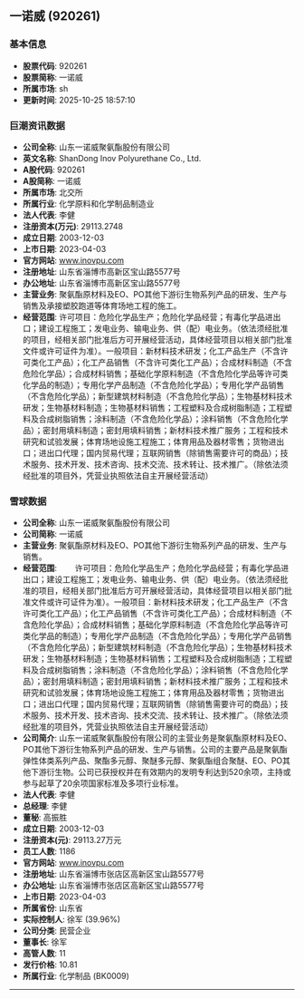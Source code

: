 ## 一诺威 (920261)

### 基本信息

- **股票代码**: 920261
- **股票简称**: 一诺威
- **所属市场**: sh
- **更新时间**: 2025-10-25 18:57:10

### 巨潮资讯数据

- **公司全称**: 山东一诺威聚氨酯股份有限公司
- **英文名称**: ShanDong Inov Polyurethane Co., Ltd.
- **A股代码**: 920261
- **A股简称**: 一诺威
- **所属市场**: 北交所
- **所属行业**: 化学原料和化学制品制造业
- **法人代表**: 李健
- **注册资本(万元)**: 29113.2748
- **成立日期**: 2003-12-03
- **上市日期**: 2023-04-03
- **官方网站**: www.inovpu.com
- **注册地址**: 山东省淄博市高新区宝山路5577号
- **办公地址**: 山东省淄博市高新区宝山路5577号
- **主营业务**: 聚氨酯原材料及EO、PO其他下游衍生物系列产品的研发、生产与销售及承接塑胶跑道等体育场地工程的施工。
- **经营范围**: 许可项目：危险化学品生产；危险化学品经营；有毒化学品进出口；建设工程施工；发电业务、输电业务、供（配）电业务。（依法须经批准的项目，经相关部门批准后方可开展经营活动，具体经营项目以相关部门批准文件或许可证件为准）。一般项目：新材料技术研发；化工产品生产（不含许可类化工产品）；化工产品销售（不含许可类化工产品）；合成材料制造（不含危险化学品）；合成材料销售；基础化学原料制造（不含危险化学品等许可类化学品的制造）；专用化学产品制造（不含危险化学品）；专用化学产品销售（不含危险化学品）；新型建筑材料制造（不含危险化学品）；生物基材料技术研发；生物基材料制造；生物基材料销售；工程塑料及合成树脂制造；工程塑料及合成树脂销售；涂料制造（不含危险化学品）；涂料销售（不含危险化学品）；密封用填料制造；密封用填料销售；新材料技术推广服务；工程和技术研究和试验发展；体育场地设施工程施工；体育用品及器材零售；货物进出口；进出口代理；国内贸易代理；互联网销售（除销售需要许可的商品）；技术服务、技术开发、技术咨询、技术交流、技术转让、技术推广。（除依法须经批准的项目外，凭营业执照依法自主开展经营活动）

### 雪球数据

- **公司全称**: 山东一诺威聚氨酯股份有限公司
- **公司简称**: 一诺威
- **主营业务**: 聚氨酯原材料及EO、PO其他下游衍生物系列产品的研发、生产与销售。
- **经营范围**: 　　许可项目：危险化学品生产；危险化学品经营；有毒化学品进出口；建设工程施工；发电业务、输电业务、供（配）电业务。（依法须经批准的项目，经相关部门批准后方可开展经营活动，具体经营项目以相关部门批准文件或许可证件为准）。一般项目：新材料技术研发；化工产品生产（不含许可类化工产品）；化工产品销售（不含许可类化工产品）；合成材料制造（不含危险化学品）；合成材料销售；基础化学原料制造（不含危险化学品等许可类化学品的制造）；专用化学产品制造（不含危险化学品）；专用化学产品销售（不含危险化学品）；新型建筑材料制造（不含危险化学品）；生物基材料技术研发；生物基材料制造；生物基材料销售；工程塑料及合成树脂制造；工程塑料及合成树脂销售；涂料制造（不含危险化学品）；涂料销售（不含危险化学品）；密封用填料制造；密封用填料销售；新材料技术推广服务；工程和技术研究和试验发展；体育场地设施工程施工；体育用品及器材零售；货物进出口；进出口代理；国内贸易代理；互联网销售（除销售需要许可的商品）；技术服务、技术开发、技术咨询、技术交流、技术转让、技术推广。（除依法须经批准的项目外，凭营业执照依法自主开展经营活动）
- **公司简介**: 山东一诺威聚氨酯股份有限公司的主营业务是聚氨酯原材料及EO、PO其他下游衍生物系列产品的研发、生产与销售。公司的主要产品是聚氨酯弹性体类系列产品、聚酯多元醇、聚醚多元醇、聚氨酯组合聚醚、EO、PO其他下游衍生物。公司已获授权并在有效期内的发明专利达到520余项，主持或参与起草了20余项国家标准及多项行业标准。
- **法人代表**: 李健
- **总经理**: 李健
- **董秘**: 高振胜
- **成立日期**: 2003-12-03
- **注册资本(元)**: 29113.27万元
- **员工人数**: 1186
- **官方网站**: www.inovpu.com
- **注册地址**: 山东省淄博市张店区高新区宝山路5577号
- **办公地址**: 山东省淄博市张店区高新区宝山路5577号
- **上市日期**: 2023-04-03
- **所属省份**: 山东省
- **实际控制人**: 徐军 (39.96%)
- **公司分类**: 民营企业
- **董事长**: 徐军
- **高管人数**: 11
- **发行价格**: 10.81
- **所属行业**: 化学制品 (BK0009)

---
